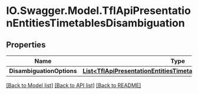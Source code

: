 # IO.Swagger.Model.TflApiPresentationEntitiesTimetablesDisambiguation
## Properties

Name | Type | Description | Notes
------------ | ------------- | ------------- | -------------
**DisambiguationOptions** | [**List&lt;TflApiPresentationEntitiesTimetablesDisambiguationOption&gt;**](TflApiPresentationEntitiesTimetablesDisambiguationOption.md) |  | [optional] 

[[Back to Model list]](../README.md#documentation-for-models) [[Back to API list]](../README.md#documentation-for-api-endpoints) [[Back to README]](../README.md)

